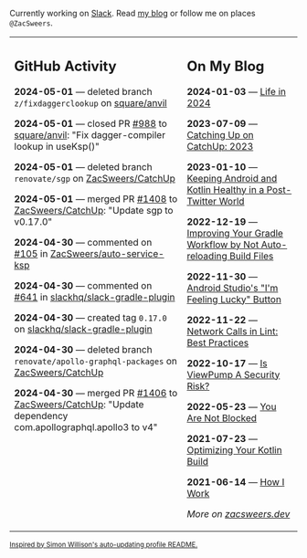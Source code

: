 Currently working on [Slack](https://slack.com/). Read [my blog](https://zacsweers.dev/) or follow me on places `@ZacSweers`.

<table><tr><td valign="top" width="60%">

## GitHub Activity
<!-- githubActivity starts -->
**2024-05-01** — deleted branch `z/fixdaggerclookup` on [square/anvil](https://github.com/square/anvil)

**2024-05-01** — closed PR [#988](https://github.com/square/anvil/pull/988) to [square/anvil](https://github.com/square/anvil): "Fix dagger-compiler lookup in useKsp()"

**2024-05-01** — deleted branch `renovate/sgp` on [ZacSweers/CatchUp](https://github.com/ZacSweers/CatchUp)

**2024-05-01** — merged PR [#1408](https://github.com/ZacSweers/CatchUp/pull/1408) to [ZacSweers/CatchUp](https://github.com/ZacSweers/CatchUp): "Update sgp to v0.17.0"

**2024-04-30** — commented on [#105](https://github.com/ZacSweers/auto-service-ksp/issues/105#issuecomment-2087873622) in [ZacSweers/auto-service-ksp](https://github.com/ZacSweers/auto-service-ksp)

**2024-04-30** — commented on [#641](https://github.com/slackhq/slack-gradle-plugin/pull/641#issuecomment-2087592566) in [slackhq/slack-gradle-plugin](https://github.com/slackhq/slack-gradle-plugin)

**2024-04-30** — created tag `0.17.0` on [slackhq/slack-gradle-plugin](https://github.com/slackhq/slack-gradle-plugin)

**2024-04-30** — deleted branch `renovate/apollo-graphql-packages` on [ZacSweers/CatchUp](https://github.com/ZacSweers/CatchUp)

**2024-04-30** — merged PR [#1406](https://github.com/ZacSweers/CatchUp/pull/1406) to [ZacSweers/CatchUp](https://github.com/ZacSweers/CatchUp): "Update dependency com.apollographql.apollo3 to v4"
<!-- githubActivity ends -->
</td><td valign="top" width="40%">

## On My Blog
<!-- blog starts -->
**2024-01-03** — [Life in 2024](https://www.zacsweers.dev/life-in-2024/)

**2023-07-09** — [Catching Up on CatchUp: 2023](https://www.zacsweers.dev/catching-up-on-catchup-2023/)

**2023-01-10** — [Keeping Android and Kotlin Healthy in a Post-Twitter World](https://www.zacsweers.dev/keeping-android-healthy/)

**2022-12-19** — [Improving Your Gradle Workflow by Not Auto-reloading Build Files](https://www.zacsweers.dev/improving-your-workflow-by-not-auto-reloading-build-files/)

**2022-11-30** — [Android Studio's "I'm Feeling Lucky" Button](https://www.zacsweers.dev/android-studios-im-feeling-lucky-button/)

**2022-11-22** — [Network Calls in Lint: Best Practices](https://www.zacsweers.dev/network-calls-in-lint-best-practices/)

**2022-10-17** — [Is ViewPump A Security Risk?](https://www.zacsweers.dev/is-viewpump-a-security-risk/)

**2022-05-23** — [You Are Not Blocked](https://www.zacsweers.dev/you-are-not-blocked/)

**2021-07-23** — [Optimizing Your Kotlin Build](https://www.zacsweers.dev/optimizing-your-kotlin-build/)

**2021-06-14** — [How I Work](https://www.zacsweers.dev/how-i-work/)
<!-- blog ends -->
_More on [zacsweers.dev](https://zacsweers.dev/)_
</td></tr></table>

<sub><a href="https://simonwillison.net/2020/Jul/10/self-updating-profile-readme/">Inspired by Simon Willison's auto-updating profile README.</a></sub>